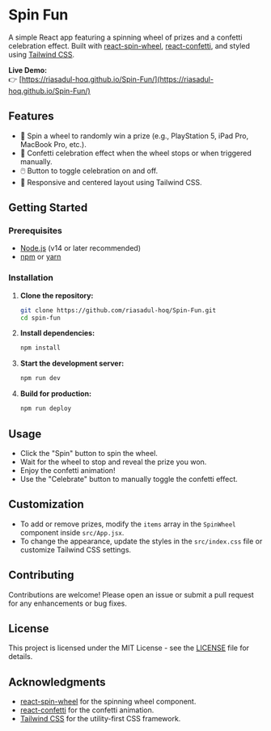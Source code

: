 # Spin Fun

A simple React app featuring a spinning wheel of prizes and a confetti celebration effect. Built with [react-spin-wheel](https://www.npmjs.com/package/react-spin-wheel), [react-confetti](https://www.npmjs.com/package/react-confetti), and styled using [Tailwind CSS](https://tailwindcss.com/).

**Live Demo:**  
👉 [https://riasadul-hoq.github.io/Spin-Fun/](https://riasadul-hoq.github.io/Spin-Fun/)

## Features

- 🎡 Spin a wheel to randomly win a prize (e.g., PlayStation 5, iPad Pro, MacBook Pro, etc.).
- 🎉 Confetti celebration effect when the wheel stops or when triggered manually.
- 🖱️ Button to toggle celebration on and off.
- 💅 Responsive and centered layout using Tailwind CSS.

## Getting Started

### Prerequisites

- [Node.js](https://nodejs.org/) (v14 or later recommended)
- [npm](https://www.npmjs.com/) or [yarn](https://yarnpkg.com/)

### Installation

1. **Clone the repository:**
   ```sh
   git clone https://github.com/riasadul-hoq/Spin-Fun.git
   cd spin-fun
   ```
2. **Install dependencies:**
   ```sh
   npm install
   ```
3. **Start the development server:**
   ```sh
   npm run dev
   ```
4. **Build for production:**
   ```sh
   npm run deploy
   ```

## Usage

- Click the "Spin" button to spin the wheel.
- Wait for the wheel to stop and reveal the prize you won.
- Enjoy the confetti animation!
- Use the "Celebrate" button to manually toggle the confetti effect.

## Customization

- To add or remove prizes, modify the `items` array in the `SpinWheel` component inside `src/App.jsx`.
- To change the appearance, update the styles in the `src/index.css` file or customize Tailwind CSS settings.

## Contributing

Contributions are welcome! Please open an issue or submit a pull request for any enhancements or bug fixes.

## License

This project is licensed under the MIT License - see the [LICENSE](LICENSE) file for details.

## Acknowledgments

- [react-spin-wheel](https://www.npmjs.com/package/react-spin-wheel) for the spinning wheel component.
- [react-confetti](https://www.npmjs.com/package/react-confetti) for the confetti animation.
- [Tailwind CSS](https://tailwindcss.com/) for the utility-first CSS framework.
